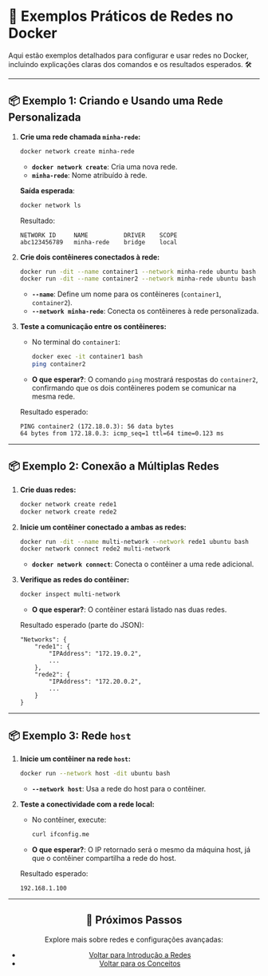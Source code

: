 # 🐳 Exemplos Práticos de Redes no Docker

Aqui estão exemplos detalhados para configurar e usar redes no Docker, incluindo explicações claras dos comandos e os resultados esperados. 🛠️

---

## 📦 Exemplo 1: Criando e Usando uma Rede Personalizada

1. **Crie uma rede chamada `minha-rede`:**
   ```bash
   docker network create minha-rede
   ```
   - **`docker network create`**: Cria uma nova rede.
   - **`minha-rede`**: Nome atribuído à rede.

   **Saída esperada**:
   ```bash
   docker network ls
   ```
   Resultado:
   ```
   NETWORK ID     NAME          DRIVER    SCOPE
   abc123456789   minha-rede    bridge    local
   ```

2. **Crie dois contêineres conectados à rede:**
   ```bash
   docker run -dit --name container1 --network minha-rede ubuntu bash
   docker run -dit --name container2 --network minha-rede ubuntu bash
   ```
   - **`--name`**: Define um nome para os contêineres (`container1`, `container2`).
   - **`--network minha-rede`**: Conecta os contêineres à rede personalizada.

3. **Teste a comunicação entre os contêineres:**
   - No terminal do `container1`:
     ```bash
     docker exec -it container1 bash
     ping container2
     ```
   - **O que esperar?**: O comando `ping` mostrará respostas do `container2`, confirmando que os dois contêineres podem se comunicar na mesma rede.

   Resultado esperado:
   ```
   PING container2 (172.18.0.3): 56 data bytes
   64 bytes from 172.18.0.3: icmp_seq=1 ttl=64 time=0.123 ms
   ```

---

## 📦 Exemplo 2: Conexão a Múltiplas Redes

1. **Crie duas redes:**
   ```bash
   docker network create rede1
   docker network create rede2
   ```

2. **Inicie um contêiner conectado a ambas as redes:**
   ```bash
   docker run -dit --name multi-network --network rede1 ubuntu bash
   docker network connect rede2 multi-network
   ```
   - **`docker network connect`**: Conecta o contêiner a uma rede adicional.

3. **Verifique as redes do contêiner:**
   ```bash
   docker inspect multi-network
   ```
   - **O que esperar?**: O contêiner estará listado nas duas redes.

   Resultado esperado (parte do JSON):
   ```
   "Networks": {
       "rede1": {
           "IPAddress": "172.19.0.2",
           ...
       },
       "rede2": {
           "IPAddress": "172.20.0.2",
           ...
       }
   }
   ```

---

## 📦 Exemplo 3: Rede `host`

1. **Inicie um contêiner na rede `host`:**
   ```bash
   docker run --network host -dit ubuntu bash
   ```
   - **`--network host`**: Usa a rede do host para o contêiner.

2. **Teste a conectividade com a rede local:**
   - No contêiner, execute:
     ```bash
     curl ifconfig.me
     ```
   - **O que esperar?**: O IP retornado será o mesmo da máquina host, já que o contêiner compartilha a rede do host.

   Resultado esperado:
   ```
   192.168.1.100
   ```

---

<div align="center">
  <h2>🔗 Próximos Passos</h2>
  <p>Explore mais sobre redes e configurações avançadas:</p>
  <ul>
    <li><a href="./networks_basics.md">Voltar para Introdução a Redes</a></li>
    <li><a href="../README.md">Voltar para os Conceitos</a></li>
  </ul>
</div>
